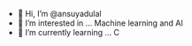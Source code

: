- 👋 Hi, I’m @ansuyadulal
- 👀 I’m interested in ... Machine learning and AI
- 🌱 I’m currently learning ... C

<!---
ansuyadulal/ansuyadulal is a ✨ special ✨ repository because its `README.md` (this file) appears on your GitHub profile.
You can click the Preview link to take a look at your changes.
--->
